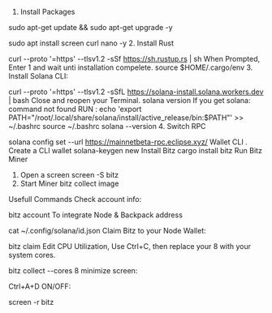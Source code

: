 1. Install Packages

sudo apt-get update && sudo apt-get upgrade -y

sudo apt install screen curl nano  -y
2. Install Rust

 curl --proto '=https' --tlsv1.2 -sSf https://sh.rustup.rs | sh
When Prompted, Enter 1 and wait unti installation compelete.
source $HOME/.cargo/env
3. Install Solana CLI:

curl --proto '=https' --tlsv1.2 -sSfL https://solana-install.solana.workers.dev | bash
Close and reopen your Terminal.
solana version
If you get solana: command not found RUN :
echo 'export PATH="/root/.local/share/solana/install/active_release/bin:$PATH"' >> ~/.bashrc
source ~/.bashrc
solana --version
4. Switch RPC

solana config set --url https://mainnetbeta-rpc.eclipse.xyz/
Wallet CLI
. Create a CLI wallet
solana-keygen new
Install Bitz
cargo install bitz
Run Bitz Miner
1. Open a screen
screen -S bitz
2. Start Miner
bitz collect
image

Usefull Commands
Check account info:

bitz account
To integrate Node & Backpack address

cat ~/.config/solana/id.json
Claim Bitz to your Node Wallet:

bitz claim
Edit CPU Utilization, Use Ctrl+C, then replace your 8 with your system cores.

bitz collect --cores 8
minimize screen:

Ctrl+A+D
ON/OFF:

screen -r bitz
